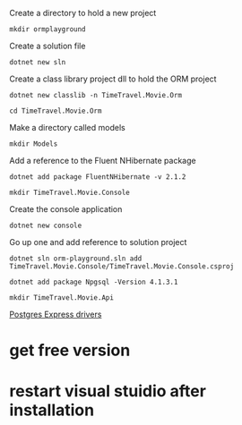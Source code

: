 

Create a directory to hold a new project
```
mkdir ormplayground
```

Create a solution file
```
dotnet new sln
```

Create a class library project dll to hold the ORM project
```
dotnet new classlib -n TimeTravel.Movie.Orm
```

```
cd TimeTravel.Movie.Orm
```

Make a directory called models
```
mkdir Models
```

Add a reference to the Fluent NHibernate package
``` 
dotnet add package FluentNHibernate -v 2.1.2
```

```
mkdir TimeTravel.Movie.Console
```


Create the console application
```
dotnet new console
```

Go up one and add reference to solution project
```
dotnet sln orm-playground.sln add TimeTravel.Movie.Console/TimeTravel.Movie.Console.csproj
```

```
dotnet add package Npgsql -Version 4.1.3.1
```

```
mkdir TimeTravel.Movie.Api
```
[Postgres Express drivers](https://www.devart.com/dotconnect/postgresql/download.html)

# get free version

# restart visual stuidio after installation